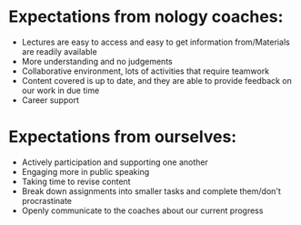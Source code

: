 # Expectations from nology coaches:

- Lectures are easy to access and easy to get information from/Materials are readily available
- More understanding and no judgements
- Collaborative environment, lots of activities that require teamwork
- Content covered is up to date, and they are able to provide feedback on our work in due time
- Career support

# Expectations from ourselves:

- Actively participation and supporting one another
- Engaging more in public speaking
- Taking time to revise content
- Break down assignments into smaller tasks and complete them/don't procrastinate
- Openly communicate to the coaches about our current progress
